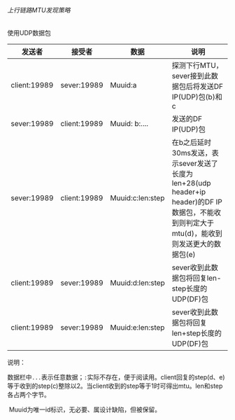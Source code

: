 ###### 上行链路MTU发现策略

使用UDP数据包

| 发送者       | 接受者       | 数据             | 说明                                                         |
| ------------ | ------------ | ---------------- | ------------------------------------------------------------ |
| client:19989 | sever:19989  | Muuid:a          | 探测下行MTU，sever接到此数据包后将发送DF IP(UDP)包(b)和c     |
| sever:19989  | client:19989 | Muuid: b:....    | 发送的DF IP(UDP)包                                           |
| sever:19989  | client:19989 | Muuid:c:len:step | 在b之后延时30ms发送，表示sever发送了长度为len+28(udp header+ip header)的DF IP数据包，不能收到则判定大于mtu(d)，能收到则发送更大的数据包(e) |
| client:19989 | sever:19989  | Muuid:d:len:step | sever收到此数据包将回复len-step长度的UDP(DF)包               |
| client:19989 | sever:19989  | Muuid:e:len:step | sever收到此数据包将回复len+step长度的UDP(DF)包               |

说明：

​		数据栏中`...`表示任意数据；`:`实际不存在，便于阅读用。client回复的step(d、e)等于收到的step(c)整除以2。当client收到的step等于1时可得出mtu。len和step各占两个字节。

​		Muuid为唯一id标识，无必要、属设计缺陷，但被保留。

